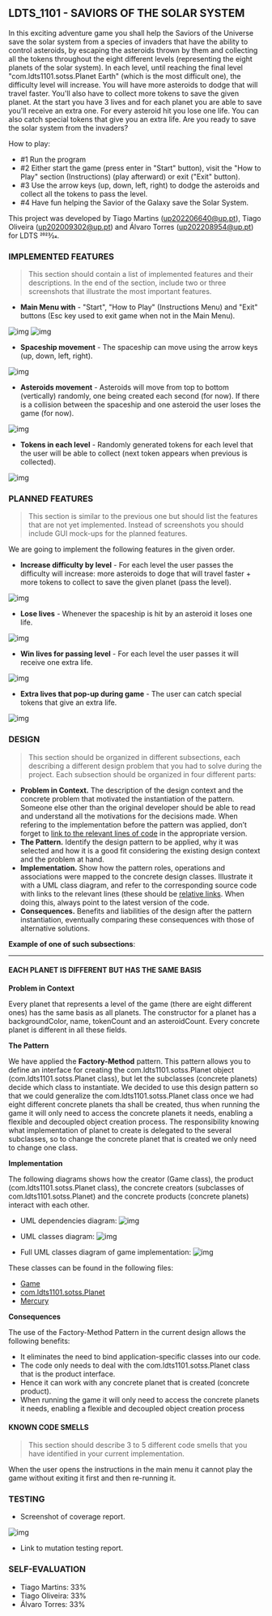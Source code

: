 ## LDTS_1101 - SAVIORS OF THE SOLAR SYSTEM


In this exciting adventure game you shall help the Saviors of the Universe save the solar system from a species of invaders that have the ability to control asteroids, by escaping the asteroids thrown by them and collecting all the tokens throughout the eight different levels (representing the eight planets of the solar system).
In each level, until reaching the final level "com.ldts1101.sotss.Planet Earth" (which is the most difficult one), the difficulty level will increase. You will have more asteroids to dodge that will travel faster. You'll also have to collect more tokens to save the given planet. At the start you have 3 lives and for each planet you are able to save you'll receive an extra one. 
For every asteroid hit you lose one life.
You can also catch special tokens that give you an extra life.
Are you ready to save the solar system from the invaders?

How to play:
- #1 Run the program
- #2 Either start the game (press enter in "Start" button), visit the "How to Play" section (Instructions) (play afterward) or exit ("Exit" button).
- #3 Use the arrow keys (up, down, left, right) to dodge the asteroids and collect all the tokens to pass the level.
- #4 Have fun helping the Savior of the Galaxy save the Solar System.

This project was developed by Tiago Martins (up202206640@up.pt), Tiago Oliveira (up202009302@up.pt) and Álvaro Torres (up202208954@up.pt) for LDTS 2023⁄24.

### IMPLEMENTED FEATURES

> This section should contain a list of implemented features and their descriptions. In the end of the section, include two or three screenshots that illustrate the most important features.

- **Main Menu with** - "Start", "How to Play" (Instructions Menu) and "Exit" buttons (Esc key used to exit game when not in the Main Menu).

![img](images/MainMenu.png)
![img](images/InstructionsMenu.png)

- **Spaceship movement** - The spaceship can move using the arrow keys (up, down, left, right).

![img](images/spaceshipmovement.png)

- **Asteroids movement** - Asteroids will move from top to bottom (vertically) randomly, one being created each second (for now). If there is a collision between the spaceship and one asteroid the user loses the game (for now).

![img](images/asteroidsmovement.png)

- **Tokens in each level** - Randomly generated tokens for each level that the user will be able to collect (next token appears when previous is collected).

![img](images/tokenscollection.png)

### PLANNED FEATURES

> This section is similar to the previous one but should list the features that are not yet implemented. Instead of screenshots you should include GUI mock-ups for the planned features.

We are going to implement the following features in the given order.

- **Increase difficulty by level** - For each level the user passes the difficulty will increase: more asteroids to doge that will travel faster + more tokens to collect to save the given planet (pass the level).

![img](images/increasedifficulty.png)

- **Lose lives** - Whenever the spaceship is hit by an asteroid it loses one life.

![img](images/loselife.png)

- **Win lives for passing level** - For each level the user passes it will receive one extra life.

![img](images/levellives.png)

- **Extra lives that pop-up during game** - The user can catch special tokens that give an extra life.

![img](images/extralives.png)

### DESIGN

> This section should be organized in different subsections, each describing a different design problem that you had to solve during the project. Each subsection should be organized in four different parts:

- **Problem in Context.** The description of the design context and the concrete problem that motivated the instantiation of the pattern. Someone else other than the original developer should be able to read and understand all the motivations for the decisions made. When refering to the implementation before the pattern was applied, don’t forget to [link to the relevant lines of code](https://help.github.com/en/articles/creating-a-permanent-link-to-a-code-snippet) in the appropriate version.
- **The Pattern.** Identify the design pattern to be applied, why it was selected and how it is a good fit considering the existing design context and the problem at hand.
- **Implementation.** Show how the pattern roles, operations and associations were mapped to the concrete design classes. Illustrate it with a UML class diagram, and refer to the corresponding source code with links to the relevant lines (these should be [relative links](https://help.github.com/en/articles/about-readmes#relative-links-and-image-paths-in-readme-files). When doing this, always point to the latest version of the code.
- **Consequences.** Benefits and liabilities of the design after the pattern instantiation, eventually comparing these consequences with those of alternative solutions.

**Example of one of such subsections**:

------

#### EACH PLANET IS DIFFERENT BUT HAS THE SAME BASIS

**Problem in Context**

Every planet that represents a level of the game (there are eight different ones) has the same basis as all planets. The constructor for a planet has a backgroundColor, name, tokenCount and an asteroidCount. Every concrete planet is different in all these fields.

**The Pattern**

We have applied the **Factory-Method** pattern. This pattern allows you to define an interface for creating the com.ldts1101.sotss.Planet object (com.ldts1101.sotss.Planet class), but let the subclasses (concrete planets) decide which class to instantiate. We decided to use this design pattern so that we could generalize the com.ldts1101.sotss.Planet class once we had eight different concrete planets tha shall be created, thus when running the game it will only need to access the concrete planets it needs, enabling a flexible and decoupled object creation process. The responsibility knowing what implementation of planet to create is delegated to the several subclasses, so to change the concrete planet that is created we only need to change one class.

**Implementation**

The following diagrams shows how the creator (Game class), the product (com.ldts1101.sotss.Planet class), the concrete creators (subclasses of com.ldts1101.sotss.Planet) and the concrete products (concrete planets) interact with each other. 

- UML dependencies diagram:
![img](Diagrams/UMLdependencies.png)

- UML classes diagram:
![img](Diagrams/UMLclasses.png)

- Full UML classes diagram of game implementation:
![img](Diagrams/UMLclassesfull.png)

These classes can be found in the following files:

- [Game](Files/Game.java)
- [com.ldts1101.sotss.Planet](Files/com.ldts1101.sotss.Planet.java)
- [Mercury](Files/Mercury.java)

**Consequences**

The use of the Factory-Method Pattern in the current design allows the following benefits:

- It eliminates the need to bind application-specific classes into our code.
- The code only needs to deal with the com.ldts1101.sotss.Planet class that is the product interface.
- Hence it can work with any concrete planet that is created (concrete product).
- When running the game it will only need to access the concrete planets it needs, enabling a flexible and decoupled object creation process

#### KNOWN CODE SMELLS

> This section should describe 3 to 5 different code smells that you have identified in your current implementation.

When the user opens the instructions in the main menu it cannot play the game without exiting it first and then re-running it.

### TESTING

- Screenshot of coverage report.

![img](images/coveragereport.png)

- Link to mutation testing report.

### SELF-EVALUATION

- Tiago Martins: 33%
- Tiago Oliveira: 33%
- Álvaro Torres: 33%